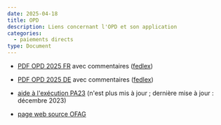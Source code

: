 ```yaml
---
date: 2025-04-18
title: OPD
description: Liens concernant l'OPD et son application
categories:
  - paiements directs
type: Document
---
```


* [PDF OPD 2025 FR](<../../fichiers/OPD 2025 FR.pdf>) avec commentaires ([fedlex](https://www.fedlex.admin.ch/eli/cc/2013/765/fr))

* [PDF OPD 2025 DE](<../../fichiers/OPD 2025 DE.pdf>) avec commentaires ([fedlex](https://www.fedlex.admin.ch/eli/cc/2013/765/de))

* [aide à l'exécution PA23](<../../fichiers/Aide à l'exécution PA23 - FR_2024.pdf>) (n'est plus mis à jour ; dernière mise à jour : décembre 2023)

* [page web source OFAG](https://www.blw.admin.ch/fr/paiements-directs-apercu) 

